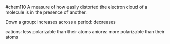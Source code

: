 #chem110 
A measure of how easily distorted the electron cloud of a molecule is in the presence of another.

Down a group: increases
across a period: decreases

cations: less polarizable than their atoms
anions: more polarizable than their atoms
